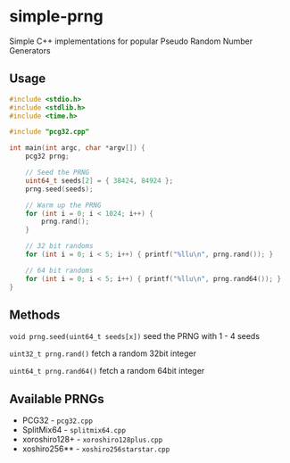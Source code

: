 # simple-prng

Simple C++ implementations for popular Pseudo Random Number Generators

## Usage

```c++
#include <stdio.h>
#include <stdlib.h>
#include <time.h>

#include "pcg32.cpp"

int main(int argc, char *argv[]) {
	pcg32 prng;

	// Seed the PRNG
	uint64_t seeds[2] = { 38424, 84924 };
	prng.seed(seeds);

	// Warm up the PRNG
	for (int i = 0; i < 1024; i++) {
		prng.rand();
	}

	// 32 bit randoms
	for (int i = 0; i < 5; i++) { printf("%llu\n", prng.rand()); }

	// 64 bit randoms
	for (int i = 0; i < 5; i++) { printf("%llu\n", prng.rand64()); }
}
```

## Methods

`void prng.seed(uint64_t seeds[x])` seed the PRNG with 1 - 4 seeds

`uint32_t prng.rand()` fetch a random 32bit integer

`uint64_t prng.rand64()` fetch a random 64bit integer

## Available PRNGs

* PCG32 - `pcg32.cpp`
* SplitMix64 - `splitmix64.cpp`
* xoroshiro128+ - `xoroshiro128plus.cpp`
* xoshiro256** - `xoshiro256starstar.cpp`

